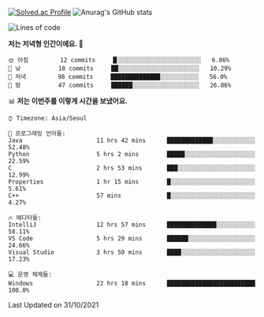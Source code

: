 

<!--
**PungwonLee/PungwonLee** is a ✨ _special_ ✨ repository because its `README.md` (this file) appears on your GitHub profile.

Here are some ideas to get you started:

- 🔭 I’m currently working on ...
- 🌱 I’m currently learning ...
- 👯 I’m looking to collaborate on ...
- 🤔 I’m looking for help with ...
- 💬 Ask me about ...
- 📫 How to reach me: ...
- 😄 Pronouns: ...
- ⚡ Fun fact: ...
-->
[![Solved.ac Profile](http://mazassumnida.wtf/api/v2/generate_badge?boj=vnddnjs00)](https://solved.ac/vnddnjs00/)
![Anurag's GitHub stats](https://github-readme-stats.vercel.app/api?username=PungwonLee&show_icons=true&theme=radical)
<!--START_SECTION:waka-->
![Lines of code](https://img.shields.io/badge/%EC%A0%80%EB%8A%94%20%EC%97%AC%ED%83%9C%EA%B9%8C%EC%A7%80%20-75740%20%EC%A4%84%EC%9D%98%20%EC%BD%94%EB%93%9C%EB%A5%BC%20%EC%9E%91%EC%84%B1%ED%96%88%EC%96%B4%EC%9A%94.-blue)

**저는 저녁형 인간이에요. 🦉** 

```text
🌞 아침         12 commits     █░░░░░░░░░░░░░░░░░░░░░░░░   6.86% 
🌆 낮　         18 commits     ██░░░░░░░░░░░░░░░░░░░░░░░   10.29% 
🌃 저녁         98 commits     ██████████████░░░░░░░░░░░   56.0% 
🌙 밤　         47 commits     ██████░░░░░░░░░░░░░░░░░░░   26.86%

```


📊 **저는 이번주를 이렇게 시간을 보냈어요.** 

```text
⌚︎ Timezone: Asia/Seoul

💬 프로그래밍 언어들: 
Java                     11 hrs 42 mins      █████████████░░░░░░░░░░░░   52.48% 
Python                   5 hrs 2 mins        █████░░░░░░░░░░░░░░░░░░░░   22.59% 
C                        2 hrs 53 mins       ███░░░░░░░░░░░░░░░░░░░░░░   12.99% 
Properties               1 hr 15 mins        █░░░░░░░░░░░░░░░░░░░░░░░░   5.61% 
C++                      57 mins             █░░░░░░░░░░░░░░░░░░░░░░░░   4.27%

🔥 에디터들: 
IntelliJ                 12 hrs 57 mins      ██████████████░░░░░░░░░░░   58.11% 
VS Code                  5 hrs 29 mins       ██████░░░░░░░░░░░░░░░░░░░   24.66% 
Visual Studio            3 hrs 50 mins       ████░░░░░░░░░░░░░░░░░░░░░   17.23%

💻 운영 체제들: 
Windows                  22 hrs 18 mins      █████████████████████████   100.0%

```


 Last Updated on 31/10/2021
<!--END_SECTION:waka-->
